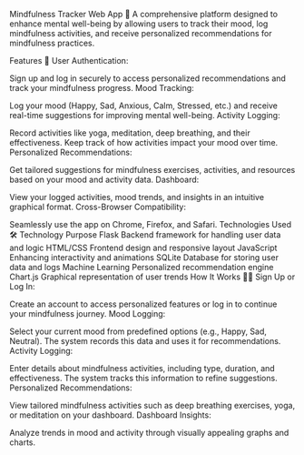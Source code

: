 Mindfulness Tracker Web App 🌿
A comprehensive platform designed to enhance mental well-being by allowing users to track their mood, log mindfulness activities, and receive personalized recommendations for mindfulness practices.

Features 🚀
User Authentication:

Sign up and log in securely to access personalized recommendations and track your mindfulness progress.
Mood Tracking:

Log your mood (Happy, Sad, Anxious, Calm, Stressed, etc.) and receive real-time suggestions for improving mental well-being.
Activity Logging:

Record activities like yoga, meditation, deep breathing, and their effectiveness.
Keep track of how activities impact your mood over time.
Personalized Recommendations:

Get tailored suggestions for mindfulness exercises, activities, and resources based on your mood and activity data.
Dashboard:

View your logged activities, mood trends, and insights in an intuitive graphical format.
Cross-Browser Compatibility:

Seamlessly use the app on Chrome, Firefox, and Safari.
Technologies Used 🛠️
Technology	Purpose
Flask	Backend framework for handling user data and logic
HTML/CSS	Frontend design and responsive layout
JavaScript	Enhancing interactivity and animations
SQLite	Database for storing user data and logs
Machine Learning	Personalized recommendation engine
Chart.js	Graphical representation of user trends
How It Works 🧘‍♂️
Sign Up or Log In:

Create an account to access personalized features or log in to continue your mindfulness journey.
Mood Logging:

Select your current mood from predefined options (e.g., Happy, Sad, Neutral).
The system records this data and uses it for recommendations.
Activity Logging:

Enter details about mindfulness activities, including type, duration, and effectiveness.
The system tracks this information to refine suggestions.
Personalized Recommendations:

View tailored mindfulness activities such as deep breathing exercises, yoga, or meditation on your dashboard.
Dashboard Insights:

Analyze trends in mood and activity through visually appealing graphs and charts.
